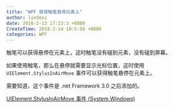 ```yaml
---
title: "WPF 获得触笔悬停元素上"
author: lindexi
date: 2018-2-13 17:23:3 +0800
CreateTime: 2018-2-14 10:5:58 +0800
categories: WPF
---
```


触笔可以获得悬停在元素上，这时触笔没有碰到元素，没有碰到屏幕。

<!--more-->



<!-- csdn -->

如果使用触笔，那么在悬停就需要显示光标位置，这时使用`UIElement.StylusInAirMove` 事件可以获得触笔悬停在元素上。

需要知道，这个事件是 .net Framework 3.0 之后添加的。

[UIElement.StylusInAirMove 事件 (System.Windows)](https://msdn.microsoft.com/zh-cn/library/system.windows.uielement.stylusinairmove(v=vs.110).aspx )

